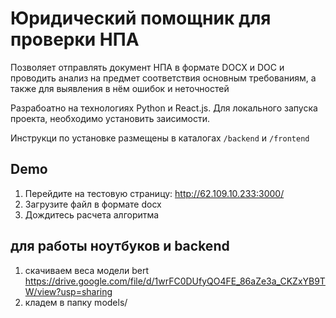 # Юридический помощник для проверки НПА

Позволяет отправлять документ НПА в формате DOCX и DOC и проводить анализ на предмет соответствия основным требованиям, а также для выявления в нём ошибок и неточностей

Разрабоатно на технологиях Python и React.js. Для локального запуска проекта, необходимо установить заисимости.

Инструкци по установке размещены в каталогах `/backend` и `/frontend`

## Demo

1) Перейдите на тестовую страницу: http://62.109.10.233:3000/
2) Загрузите файл в формате docx
3) Дождитесь расчета алгоритма

## для работы ноутбуков и backend

1) скачиваем веса модели bert https://drive.google.com/file/d/1wrFC0DUfyQO4FE_86aZe3a_CKZxYB9TW/view?usp=sharing
2) кладем в папку models/